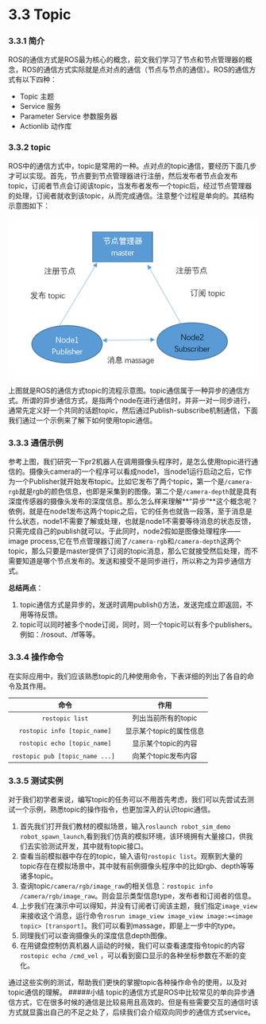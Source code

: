 
# 3.3 Topic

### 3.3.1 简介
ROS的通信方式是ROS最为核心的概念，前文我们学习了节点和节点管理器的概念，ROS的通信方式实际就是点对点的通信（节点与节点的通信）。ROS的通信方式有以下四种：

* Topic 主题
* Service 服务
* Parameter Service 参数服务器
* Actionlib 动作库

### 3.3.2 topic
ROS中的通信方式中，topic是常用的一种。点对点的topic通信，要经历下面几步才可以实现。首先，节点要到节点管理器进行注册，然后发布者节点会发布topic，订阅者节点会订阅该topic，当发布者发布一个topic后，经过节点管理器的处理，订阅者就收到该topic，从而完成通信。注意整个过程是单向的。其结构示意图如下：

![](/pics/topic_structure.png)

上图就是ROS的通信方式topic的流程示意图。topic通信属于一种异步的通信方式。所谓的异步通信方式，是指两个node在进行通信时，并非一对一同步进行，通常先定义好一个共同的话题topic，然后通过Publish-subscribe机制通信，下面我们通过一个示例来了解下如何使用topic通信。

### 3.3.3 通信示例
参考上图，我们研究一下pr2机器人在调用摄像头程序时，是怎么使用topic进行通信的。摄像头camera的一个程序可以看成node1，当node1运行启动之后，它作为一个Publisher就开始发布topic。比如它发布了两个topic，第一个是`/camera-rgb`就是rgb的颜色信息，也即是采集到的图像。第二个是`/camera-depth`就是具有深度传感器的摄像头发布的深度信息。那么怎么样来理解**“异步”**这个概念呢？依例，就是在node1发布这两个topic之后，它的任务也就告一段落，至于消息是什么状态，node1不需要了解或处理，也就是node1不需要等待消息的状态反馈，只需完成自己的publish就可以。于此同时，node2假如是图像处理程序——image process,它在节点管理器订阅了`/camera-rgb`和`/camera-depth`这两个topic，那么只要是master提供了订阅的topic消息，那么它就接受然后处理，而不需要知道是哪个节点发布的。发送和接受不是同步进行，所以称之为异步通信方式。

**总结两点**： 

1. topic通信方式是异步的，发送时调用publish()方法，发送完成立即返回，不用等待反馈。
2. topic可以同时被多个node订阅，同时，同一个topic可以有多个publishers。例如：/rosout、/tf等等。


### 3.3.4 操作命令
在实际应用中，我们应该熟悉topic的几种使用命令，下表详细的列出了各自的命令及其作用。

|   命令    | 作用 |
| :------:   | :------:           |
| `rostopic list`               |   列出当前所有的topic |
| `rostopic info [topic_name]`   |  显示某个topic的属性信息  |
| `rostopic echo [topic_name]`   |  显示某个topic的内容 |
| `rostopic pub [topic_name ...] `    |  向某个topic发布内容|

### 3.3.5 测试实例
对于我们初学者来说，编写topic的任务可以不用首先考虑，我们可以先尝试去测试一个示例，熟悉topic的操作指令，也更加深入的认识topic通信。

1. 首先我们打开我们教材的模拟场景，输入`roslaunch robot_sim_demo robot_spawn_launch`,看到我们仿真的模拟环境，该环境拥有大量接口，供我们去实验测试开发，其中就有topic接口。
2. 查看当前模拟器中存在的topic，输入语句`rostopic list`。观察到大量的topic存在在模拟场景中，其中就有前例摄像头程序中的比如rgb、depth等等诸多topic。
3. 查询topic`/camera/rgb/image_raw`的相关信息：`rostopic info /camera/rgb/image_raw`。则会显示类型信息type，发布者和订阅者的信息。
4. 上步我们在演示中可以得知，并没有订阅者订阅该主题，我们指定`image_view`来接收这个消息，运行命令`rosrun image_view image_view image:=<image topic> [transport]`。我们可以看到massage，即是上一步中的type。
5. 同理我们可以查询摄像头的深度信息depth图像。
6. 在用键盘控制仿真机器人运动的时候，我们可以查看速度指令topic的内容`rostopic echo /cmd_vel` ，可以看到窗口显示的各种坐标参数在不断的变化。

通过这些实例的测试，帮助我们更快的掌握topic各种操作命令的使用，以及对topic通信的理解。
#####小结
topic的通信方式是ROS中比较常见的单向异步通信方式，它在很多时候的通信是比较易用且高效的。但是有些需要交互的通信时该方式就显露出自己的不足之处了，后续我们会介绍双向同步的通信方式service。
